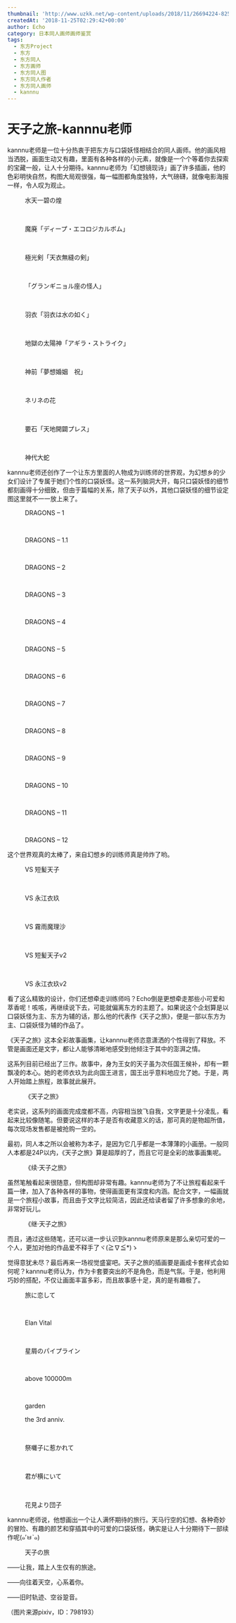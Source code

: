 ```yaml
---
thumbnail: 'http://www.uzkk.net/wp-content/uploads/2018/11/26694224-825x510.png'
createdAt: '2018-11-25T02:29:42+00:00'
author: Echo
category: 日本同人画师画师鉴赏
tags:
  - 东方Project
  - 东方
  - 东方同人
  - 东方画师
  - 东方同人图
  - 东方同人作者
  - 东方同人画师
  - kannnu
---
```


# 天子之旅-kannnu老师

kannnu老师是一位十分热衷于把东方与口袋妖怪相结合的同人画师。他的画风相当洒脱，画面生动又有趣，里面有各种各样的小元素，就像是一个个等着你去探索的宝藏一般，让人十分期待。kannnu老师为「幻想镜现诗」画了许多插画，他的色彩明快自然，构图大局观很强，每一幅图都角度独特，大气磅礴，就像电影海报一样，令人叹为观止。

<figure>
  <img src="http://www.uzkk.net/wp-content/uploads/2018/11/32258569.png" alt=""/>
  <figcaption>水天一碧の煌</figcaption>
</figure>

 

<figure>
  <img src="http://www.uzkk.net/wp-content/uploads/2018/11/32121828.png" alt=""/>
  <figcaption>魔廃「ディープ・エコロジカルボム」</figcaption>
</figure>

 

<figure>
  <img src="http://www.uzkk.net/wp-content/uploads/2018/11/35711351_p0.png" alt=""/>
  <figcaption>極光剣「天衣無縫の剣」</figcaption>
</figure>

 

<figure>
  <img src="http://www.uzkk.net/wp-content/uploads/2018/11/35692250_p0.png" alt=""/>
  <figcaption>「グランギニョル座の怪人」</figcaption>
</figure>

 

<figure>
  <img src="http://www.uzkk.net/wp-content/uploads/2018/11/35628351.png" alt=""/>
  <figcaption>羽衣「羽衣は水の如く」</figcaption>
</figure>

 

<figure>
  <img src="http://www.uzkk.net/wp-content/uploads/2018/11/23434424.png" alt=""/>
  <figcaption>地獄の太陽神「アギラ・ストライク」</figcaption>
</figure>

 

<figure>
  <img src="http://www.uzkk.net/wp-content/uploads/2018/11/27185538.png" alt=""/>
  <figcaption>神前「夢想婚姻　祝」</figcaption>
</figure>

 

<figure>
  <img src="http://www.uzkk.net/wp-content/uploads/2018/11/25168069.png" alt=""/>
  <figcaption>ネリネの花</figcaption>
</figure>

 

<figure>
  <img src="http://www.uzkk.net/wp-content/uploads/2018/11/35616984_p0.png" alt=""/>
  <figcaption>要石「天地開闢プレス」</figcaption>
</figure>

 

<figure>
  <img src="http://www.uzkk.net/wp-content/uploads/2018/11/23434628.png" alt=""/>
  <figcaption>神代大蛇</figcaption>
</figure>

kannnu老师还创作了一个让东方里面的人物成为训练师的世界观，为幻想乡的少女们设计了专属于她们个性的口袋妖怪。这一系列脑洞大开，每只口袋妖怪的细节都刻画得十分细致，但由于篇幅的关系，除了天子以外，其他口袋妖怪的细节设定图这里就不一一放上来了。

<figure>
  <img src="http://www.uzkk.net/wp-content/uploads/2018/11/40401279_p33.jpg" alt=""/>
  <figcaption>DRAGONS – 1</figcaption>
</figure>

 

<figure>
  <img src="http://www.uzkk.net/wp-content/uploads/2018/11/40401279_p34.jpg" alt=""/>
  <figcaption>DRAGONS – 1.1</figcaption>
</figure>

 

<figure>
  <img src="http://www.uzkk.net/wp-content/uploads/2018/11/40401279_p35.jpg" alt=""/>
  <figcaption>DRAGONS – 2</figcaption>
</figure>

 

<figure>
  <img src="http://www.uzkk.net/wp-content/uploads/2018/11/40401279_p1.jpg" alt=""/>
  <figcaption>DRAGONS – 3</figcaption>
</figure>

 

<figure>
  <img src="http://www.uzkk.net/wp-content/uploads/2018/11/40401279_p9.jpg" alt=""/>
  <figcaption>DRAGONS – 4</figcaption>
</figure>

 

<figure>
  <img src="http://www.uzkk.net/wp-content/uploads/2018/11/40401279_p13.jpg" alt=""/>
  <figcaption>DRAGONS – 5</figcaption>
</figure>

 

<figure>
  <img src="http://www.uzkk.net/wp-content/uploads/2018/11/40401279_p17.jpg" alt=""/>
  <figcaption>DRAGONS – 6</figcaption>
</figure>

 

<figure>
  <img src="http://www.uzkk.net/wp-content/uploads/2018/11/40401279_p19.jpg" alt=""/>
  <figcaption>DRAGONS – 7</figcaption>
</figure>

 

<figure>
  <img src="http://www.uzkk.net/wp-content/uploads/2018/11/40401279_p21.jpg" alt=""/>
  <figcaption>DRAGONS – 8</figcaption>
</figure>

 

<figure>
  <img src="http://www.uzkk.net/wp-content/uploads/2018/11/40401279_p23.jpg" alt=""/>
  <figcaption>DRAGONS – 9</figcaption>
</figure>

 

<figure>
  <img src="http://www.uzkk.net/wp-content/uploads/2018/11/40401279_p25.jpg" alt=""/>
  <figcaption>DRAGONS – 10</figcaption>
</figure>

 

<figure>
  <img src="http://www.uzkk.net/wp-content/uploads/2018/11/40401279_p31.jpg" alt=""/>
  <figcaption>DRAGONS – 11</figcaption>
</figure>

 

<figure>
  <img src="http://www.uzkk.net/wp-content/uploads/2018/11/40401279_p0.jpg" alt=""/>
  <figcaption>DRAGONS – 12</figcaption>
</figure>

这个世界观真的太棒了，来自幻想乡的训练师真是帅炸了哟。

<figure>
  <img src="http://www.uzkk.net/wp-content/uploads/2018/11/25561024_p0.png" alt=""/>
  <figcaption>VS 短髪天子</figcaption>
</figure>

 

<figure>
  <img src="http://www.uzkk.net/wp-content/uploads/2018/11/25653769_p0.png" alt=""/>
  <figcaption>VS 永江衣玖</figcaption>
</figure>

 

<figure>
  <img src="http://www.uzkk.net/wp-content/uploads/2018/11/32995922_p0.png" alt=""/>
  <figcaption>VS 霧雨魔理沙</figcaption>
</figure>

 

<figure>
  <img src="http://www.uzkk.net/wp-content/uploads/2018/11/32376296_p0.png" alt=""/>
  <figcaption>VS 短髪天子v2</figcaption>
</figure>

 

<figure>
  <img src="http://www.uzkk.net/wp-content/uploads/2018/11/32789767_p0.png" alt=""/>
  <figcaption>VS 永江衣玖v2</figcaption>
</figure>

看了这么精致的设计，你们还想牵走训练师吗？Echo倒是更想牵走那些小可爱和萃香呢！咳咳，再继续说下去，可能就偏离东方的主题了。如果说这个企划算是以口袋妖怪为主、东方为辅的话，那么他的代表作《天子之旅》，便是一部以东方为主、口袋妖怪为辅的作品了。

《天子之旅》这本全彩故事画集，让kannnu老师恣意潇洒的个性得到了释放。不管是画面还是文字，都让人能够清晰地感受到他倾注于其中的澎湃之情。

这系列目前已经出了三作。故事中，身为王女的天子虽为次任国王候补，却有一颗飘凌的本心。她的老师衣玖为此向国王进言，国王出乎意料地应允了她。于是，两人开始踏上旅程，故事就此展开。

<figure>
  <img src="http://www.uzkk.net/wp-content/uploads/2018/11/07.jpg" alt=""/>
  <figcaption>《天子之旅》</figcaption>
</figure>

老实说，这系列的画面完成度都不高，内容相当放飞自我，文字更是十分凌乱，看起来比较像随笔。但要说这样的本子是否有收藏意义的话，那可真的是物超所值，每次现场发售都是被抢购一空的。

最初，同人本之所以会被称为本子，是因为它几乎都是一本薄薄的小画册。一般同人本都是24P以内，《天子之旅》算是超厚的了，而且它可是全彩的故事画集呢。

<figure>
  <img src="http://www.uzkk.net/wp-content/uploads/2018/11/006-1.jpg" alt=""/>
  <figcaption>《续·天子之旅》</figcaption>
</figure>

虽然笔触看起来很随意，但构图却非常有趣。kannnu老师为了不让旅程看起来千篇一律，加入了各种各样的事物，使得画面更有深度和内涵。配合文字，一幅画就是一个旅程小故事，而且由于文字比较简洁，因此还给读者留了许多想象的余地，非常好玩儿。

<figure>
  <img src="http://www.uzkk.net/wp-content/uploads/2018/11/10-2.jpg" alt=""/>
  <figcaption>《继·天子之旅》</figcaption>
</figure>

而且，通过这些随笔，还可以进一步认识到kannnu老师原来是那么亲切可爱的一个人，更加对他的作品爱不释手了ヾ(≧∇≦*)ゝ

觉得意犹未尽？最后再来一场视觉盛宴吧。天子之旅的插画要是画成卡套样式会如何呢？kannnu老师认为，作为卡套要突出的不是角色，而是气氛。于是，他利用巧妙的搭配，不仅让画面丰富多彩，而且故事感十足，真的是有趣极了。

<figure>
  <img src="http://www.uzkk.net/wp-content/uploads/2018/11/26694224.png" alt=""/>
  <figcaption>旅に恋して</figcaption>
</figure>

 

<figure>
  <img src="http://www.uzkk.net/wp-content/uploads/2018/11/23680434_p0.jpg" alt=""/>
  <figcaption>Elan Vital</figcaption>
</figure>

 

<figure>
  <img src="http://www.uzkk.net/wp-content/uploads/2018/11/43318945.png" alt=""/>
  <figcaption>星屑のパイプライン</figcaption>
</figure>

 

<figure>
  <img src="http://www.uzkk.net/wp-content/uploads/2018/11/24442495.png" alt=""/>
  <figcaption>above 100000m</figcaption>
</figure>

 

<figure>
  <img src="http://www.uzkk.net/wp-content/uploads/2018/11/28932261_p0-1.png" alt=""/>
  <figcaption>garden</figcaption>
</figure>

<figure>
  <img src="http://www.uzkk.net/wp-content/uploads/2018/11/37499736_p0.png" alt=""/>
  <figcaption>the 3rd anniv.</figcaption>
</figure>

 

<figure>
  <img src="http://www.uzkk.net/wp-content/uploads/2018/11/28761055.png" alt=""/>
  <figcaption>祭囃子に惹かれて</figcaption>
</figure>

 

<figure>
  <img src="http://www.uzkk.net/wp-content/uploads/2018/11/26738432.png" alt=""/>
  <figcaption>君が横にいて</figcaption>
</figure>

 

<figure>
  <img src="http://www.uzkk.net/wp-content/uploads/2018/11/35580095_p0.png" alt=""/>
  <figcaption>花見より団子</figcaption>
</figure>

kannnu老师说，他想画出一个让人满怀期待的旅行。天马行空的幻想、各种奇妙的冒险、有趣的颜艺和穿插其中的可爱的口袋妖怪，确实是让人十分期待下一部续作呢(๑′ㅂ`๑)

<figure>
  <img src="http://www.uzkk.net/wp-content/uploads/2018/11/35443328_p0.png" alt=""/>
  <figcaption>天子の旅</figcaption>
</figure>

——让我，踏上人生仅有的旅途。

——向往着天空，心系着你。

——旧时轨迹、空谷跫音。

（图片来源pixiv，ID：798193）
